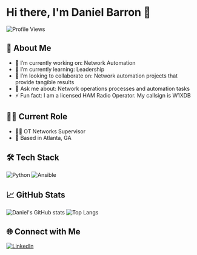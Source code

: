 # Hi there, I'm Daniel Barron 👋

![Profile Views](https://komarev.com/ghpvc/?username=danielbarron&color=blue)

## 🚀 About Me

- 🔭 I’m currently working on: Network Automation
- 🌱 I’m currently learning: Leadership
- 👯 I’m looking to collaborate on: Network automation projects that provide tangible results
- 💬 Ask me about: Network operations processes and automation tasks
- ⚡ Fun fact: I am a licensed HAM Radio Operator. My callsign is W1XDB

## 👨‍💻 Current Role

- 🧑‍💼 OT Networks Supervisor
- 📍 Based in Atlanta, GA

## 🛠️ Tech Stack

![Python](https://img.shields.io/badge/-Python-3776AB?style=flat-square&logo=python&logoColor=white)
![Ansible](https://img.shields.io/badge/-Ansible-EE0000?style=flat-square&logo=ansible&logoColor=white)

## 📈 GitHub Stats

![Daniel's GitHub stats](https://github-readme-stats.vercel.app/api?username=danielbarron&show_icons=true&theme=radical)
![Top Langs](https://github-readme-stats.vercel.app/api/top-langs/?username=danielbarron&layout=compact&theme=radical)

## 🌐 Connect with Me

[![LinkedIn](https://img.shields.io/badge/-LinkedIn-blue?style=flat-square&logo=linkedin&logoColor=white)](https://www.linkedin.com/in/danielbarron89/)
